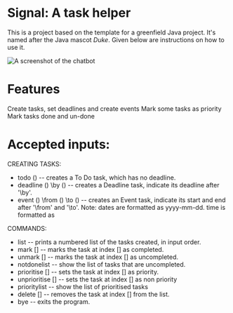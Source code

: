 # Signal: A task helper

This is a project based on the template for a greenfield Java project. It's named after the Java mascot _Duke_. Given below are instructions on how to use it.

<img src="/" alt="A screenshot of the chatbot" />

# Features
Create tasks, set deadlines and create events
Mark some tasks as priority
Mark tasks done and un-done


# Accepted inputs:

CREATING TASKS:
* todo () -- creates a To Do task, which has no deadline. 
* deadline () \by () -- creates a Deadline task, indicate its deadline after '\by'.
* event () \from () \to () -- creates an Event task, indicate its start and end after '\from' and '\to'.
Note: dates are formatted as yyyy-mm-dd. time is formatted as 

COMMANDS: 
* list -- prints a numbered list of the tasks created, in input order.
* mark [] -- marks the task at index [] as completed. 
* unmark [] -- marks the task at index [] as uncompleted. 
* notdonelist -- show the list of tasks that are uncompleted.
* prioritise [] -- sets the task at index [] as priority.
* unprioritise [] -- sets the task at index [] as non priority
* prioritylist -- show the list of prioritised tasks
* delete [] -- removes the task at index [] from the list.
* bye -- exits the program.
